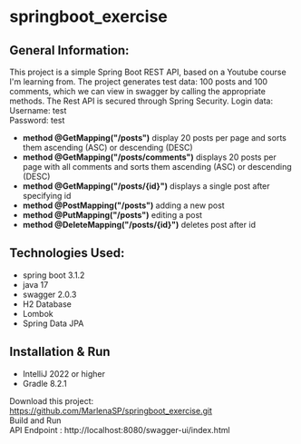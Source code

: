 # springboot_exercise
## General Information:
This project is a simple Spring Boot REST API, based on a Youtube course I'm learning from.
The project generates test data: 100 posts and 100 comments, which we can view in swagger
by calling the appropriate methods. The Rest API is secured through Spring Security. Login data:<br />
Username: test<br />
Password: test<br />

- <b>method @GetMapping("/posts")</b> display 20 posts per page and sorts them ascending (ASC) or descending (DESC)
- <b>method @GetMapping("/posts/comments")</b> displays 20 posts per page with all comments and sorts them ascending (ASC) or descending (DESC)
- <b>method @GetMapping("/posts/{id}")</b> displays a single post after specifying id
- <b>method @PostMapping("/posts")</b> adding a new post
- <b>method @PutMapping("/posts")</b> editing a post
- <b>method @DeleteMapping("/posts/{id}")</b> deletes post after id

## Technologies Used:
- spring boot 3.1.2
- java 17
- swagger 2.0.3
- H2 Database
- Lombok
- Spring Data JPA

## Installation & Run

- IntelliJ 2022 or higher
- Gradle 8.2.1

Download this project: 
https://github.com/MarlenaSP/springboot_exercise.git
<br />
Build and Run
<br />
API Endpoint : http://localhost:8080/swagger-ui/index.html
